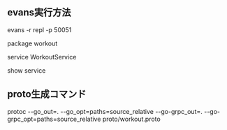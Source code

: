 ## evans実行方法
evans -r repl -p 50051 

package workout

service WorkoutService

show service

## proto生成コマンド
protoc --go_out=. --go_opt=paths=source_relative --go-grpc_out=. --go-grpc_opt=paths=source_relative proto/workout.proto